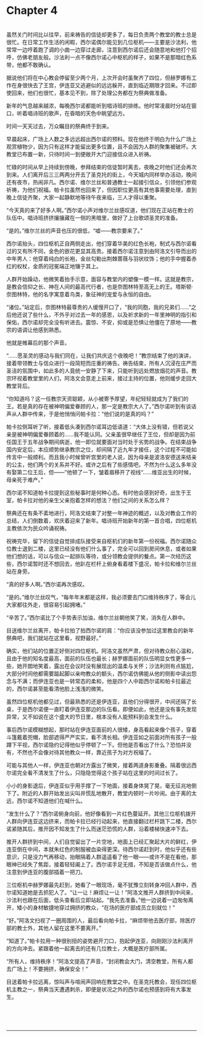 # Chapter 4

<br>
虽然关门时间比以往早，前来祷告的信徒却更多了，每日负责两个教堂的教士总是很忙。在日常工作生活的闲暇，西尔诺偶尔能见到几位枢机——主要是沙法利，他常常一边哼着跑了调的小曲一边穿过走廊，注意到西尔诺后还会随意地和他打个招呼，仿佛老朋友般。沙法利一点不像西尔诺心中枢机的样子，如果不是那暗红色系带，他都不敢确认。

据说他们将在中心教会停留至少两个月，上次开会时虽聚齐了四位，但赫罗娜有工作在身很快去了王宫，伊连亚又逃避似的远远躲开，直到临近期限才回来。不过即使回来，他们也很忙，基本见不到，除了处理公务都在为祭典做准备。

新年的气息越来越浓，每晚西尔诺都能听到唱诗班的排练。他时常凌晨时分站在窗口，听着唱诗班的歌声，在昏暗的天色中眺望远方。

时间一天天过去，万众瞩目的祭典终于到来。

早晨起床，广场上人数之多远远超出西尔诺的预料。现在他终于明白为什么广场上观赏植物少，因为只有这样才能留出更多位置，且不会因为人群的聚集被破坏。大教堂已布置一新，只待时间一到便敞开大门迎接信众进入祈祷。

忙碌的时间从早上持续到傍晚，参拜结束的信徒暂时离去，夜晚之时他们还会再次到来。人们离开后三三两两分开去了圣克托的街上，今天城内同样举办活动，晚间还有夜市，热闹非凡。西尔诺、维尔兰丝和普通教士一起接引信众，引领他们参观祈祷，为他们祝福。帕卡拉虽然也回来了，但因职位更高有其他事需要处理，直到晚上信徒齐聚，大家一起静默地等待午夜来临，三人才得以重聚。

“今天真的来了好多人啊。”西尔诺小声对维尔兰丝感叹道，他们现在正站在教士的队伍中。唱诗班挤挤攘攘藏在一侧的黑暗里，做好了上台歌颂圣灵的准备。

“是的。”维尔兰丝的声音也压的很低，“嘘——教宗要来了。”

西尔诺抬头，四位枢机正自两侧走出，他们穿着华美的红色长袍，制式与西尔诺看过的又有所不同，金色的嵌花更显其高贵。接着西尔诺注意到由阿洛文引导而出的中年男人：他穿着纯白的长袍，金丝勾勒出荆棘蔷薇与羽状纹饰；他的手中握着赤红的权杖，金质的冠冕端正地镶于其上。

人群开始躁动，他微笑着抬手示意，面容与教堂内的塑像一模一样。这就是教宗，是教会信仰之长、神在人间的最高代行者，也是奈图林特至高无上的王。塔斯顿·奈图林特，他的名字寓意着鸟类，象征神的宠爱与永恒的自由。

“诸位。”站定后，奈图林特最尊贵的人缓慢开口了，“我的同胞，我的兄弟们……”之后他还说了些什么，不外乎对过去一年的感恩，以及祈求新的一年里神明的指引和保佑，西尔诺却完全没有听进去。震惊、不安，抑或是恐惧让他僵在了原地——教宗的语调让他感到熟悉。

他就是帷幕后的那个声音。

“……愿圣灵的感动与我们同在，让我们共庆这个夜晚吧！”教宗结束了他的演讲，接着带领教士与信众进行一段简短而庄重的祷告。祷告结束，所有人沉浸在庄严而圣洁的氛围中，如此多的人竟统一安静了下来，只能听到远处燃放烟花的声音。教宗环视着教堂里的人们，阿洛文会意走上前来，接过主持的位置，他则缓步走回大教堂背后。

“你知道吗？这一任教宗天资聪颖，从小被寄予厚望，年纪轻轻就成为了我们的王。若是真的存在被神明偏爱眷顾的人，那一定是教宗大人了。”西尔诺听到有谈话声从人群中传来，于是他悄悄问帕卡拉：“他们说的是真的吗？”

帕卡拉侧耳听了听，接着低头凑到西尔诺耳边低语道：“大体上没有错，但若说父亲是被神明偏爱眷顾着的……我不能认同。父亲虽很早继任了王位，但却是因为前任国王于五年战争期间病逝，他一即位就要面对当时处于劣势的战争。在结束战争国内安定后，本应顺势继承教宗之位，却间隔了近九年才接任，这个过程不可能如传言中一般顺利。而且我小时候曾听宫里的老人说，因为母亲是波洛安德送来结亲的公主，他们两个的关系并不好。或许之后有了些感情吧，不然为什么这么多年没有娶第二位王后，但——”他顿了一下，皱着眉移开了视线“……维亚出生的时候，母亲死于难产。”

西尔诺不知道帕卡拉提到这些秘事时是何种心态。有时他会感到好奇，出生于王室，帕卡拉对他的亲生父亲抱着怎样的想法？他们之间的关系怎么样？

祭典还在有条不紊地进行，阿洛文结束了对整一年神迹的概述，以及对教会工作的总结，人们倒数着，欢庆着迎来了新年。唱诗班开始新年的第一首合唱，四位枢机主教依次为民众吟诵祝祷。

祝祷完毕，留下的信徒自觉排成队接受来自枢机们的新年第一份祝福。西尔诺随众位教士退到二楼，这里已经没有他们什么事了，完全可以回到房间休息，或者如果他们想的话，可以与信众一起排队等待，或分领教会提供的餐点。第一次经历这些，西尔诺暂时还不想回去，他趴在栏杆上俯身看着楼下盛况，帕卡拉和维尔兰丝站在身旁。

“真的好多人啊。”西尔诺再次感叹。

“是的。”维尔兰丝叹气，“每年年末都是这样，我必须要去门口维持秩序了，等会儿大家都往外走，很容易引起拥堵。”

“辛苦了。”西尔诺比了个手势表示加油，维尔兰丝朝他笑了笑，消失在人群中。

目送维尔兰丝离开，帕卡拉拍了拍西尔诺的肩：“你应该没参加过这里教会的新年祭典吧，我们就站在这里看，视野最好。”

确实，他们站的位置正好侧对四位枢机。阿洛文虽然严肃，但对待教众耐心温和，且由于他的知名度最高，面前的队伍也最长；赫罗娜面前的队伍明显女性更多一些，她开朗地笑着，露出在会议时没有展现出的温柔与关怀；沙法利则有点尴尬，大部分时间他都需要踮起脚以亲吻教众的额头，西尔诺仿佛能从他的侧影中读出怨念与不满；而伊连亚也是一转常态的柔和，他是四个人中距西尔诺和帕卡拉最近的，西尔诺甚至能看清他脸上浅浅的微笑。

虽然四位枢机他都见过，但最熟悉的还是伊连亚，且他们分得很开，中间还隔了长桌，于是西尔诺便一直盯着伊连亚那边的队伍看。即便如此，他还是没有事先发现异常，又不如说在这个盛大的节日里，根本没有人能预料到会发生什么。

事后西尔诺模糊想起，那时站在伊连亚面前的人很矮，身高看起来像个孩子，穿着斗篷戴着兜帽，脸部遮得严严实实，看不清长相。伊连亚如之前面对所有孩子一般蹲下平视，西尔诺隐约记得他似乎停顿了一下。但他是否看出了什么？恐怕并没有，不然也不会像对待其他教众一样，靠近孩子为对方祝福了。

可能与其他人一样，伊连亚也朝对方露出了微笑，接着两道身影重叠。隔着很远西尔诺完全看不清发生了什么，只隐隐觉得这个孩子站在这里的时间过长了。

小小的身影退后，伊连亚似乎用手撑了一下地面，接着身体晃了晃，毫无征兆地倒下了。附近的人群开始发出尖叫并慌乱地散开，教堂内顿时一片吵闹。由于离的太远，西尔诺不知道他们在喊什么。

“发生什么了？”西尔诺俯身向前，他好像看到一片红色蔓延开。其他三位枢机拨开人群向伊连亚这边挤来，而帕卡拉已经行动起来，他直接翻过栏杆跳下二楼，西尔诺紧随其后，推开因不知发生了什么而迷茫恐慌的人群，沿着楼梯快速冲下去。

推开人群挤到中间，人们自觉留出了一片空地，地面上已经汇聚起大片的鲜红，伊连亚倒在中间，本就朱红色的制服被血染得更深。待西尔诺赶到时，他似乎还有些意识，只是没力气再移动，抬眼隔着人群遥遥看了他一眼——或许不是在看他，那眼神已经失了焦距，接着轻轻阖上了。西尔诺手足无措，不知是否该做点什么，他注意到伊连亚的腹部插着一把刀。

三位枢机中赫罗娜最先赶到，她看了一眼现场，毫不犹豫立刻转身冲回人群中，西尔诺知道她是去抓犯人了。“让一让！麻烦让一让！”阿洛文推开人群挤到中间来，沙法利也跟在后面，低头查看后立即站起。“我先去准备。”他一边说着一边匆匆离开，矮小的身材敏捷地穿过拥挤的教众，“在场的医疗部成员立刻就位！”

“好。”阿洛文扫视了一圈周围的人，最后看向帕卡拉，“麻烦带他去医疗部，除医疗部的教士外，其他人留在这里不要离开。”

“知道了。”帕卡拉用一种很别扭的姿势避开刀口，抱起伊连亚，向刚刚沙法利离开的方向冲去。紧跟着他一起离去的还有几位教士，大概是医疗部所属。

“所有人，维持秩序！”阿洛文提高了声音，“封闭教会大门，清空教堂，所有人都去广场上！不要拥挤，确保安全！”

目送着帕卡拉远离，惊叫声与喧闹声回响在教堂之中。在圣克托教会，现任四位枢机主教之一，祭典当天遭遇刺杀，即便是状况之外的西尔诺也预感到将有大事发生。

<br>
<br>
<br>

---
